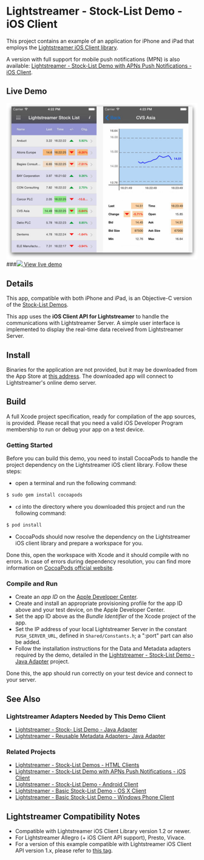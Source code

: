 # Lightstreamer - Stock-List Demo - iOS Client

<!-- START DESCRIPTION lightstreamer-example-stocklist-client-ios -->

This project contains an example of an application for iPhone and iPad that employs the [Lightstreamer iOS Client library](http://www.lightstreamer.com/docs/client_ios_api/index.html).

A version with full support for mobile push notifications (MPN) is also available: [Lightstreamer - Stock-List Demo with APNs Push Notifications - iOS Client](https://github.com/Weswit/Lightstreamer-example-MPNStockList-client-ios).

## Live Demo

[![screenshot](screenshot_newlarge.png)](https://itunes.apple.com/us/app/lightstreamer-stock-list/id930445387?mt=8)<br>
###[![](http://demos.lightstreamer.com/site/img/play.png) View live demo](https://itunes.apple.com/us/app/lightstreamer-stock-list/id930445387?mt=8)<br>

## Details

This app, compatible with both iPhone and iPad, is an Objective-C version of the [Stock-List Demos](https://github.com/Weswit/Lightstreamer-example-Stocklist-client-javascript).<br>

This app uses the <b>iOS Client API for Lightstreamer</b> to handle the communications with Lightstreamer Server. A simple user interface is implemented to display the real-time data received from Lightstreamer Server.<br>

## Install

Binaries for the application are not provided, but it may be downloaded from the App Store at [this address](https://itunes.apple.com/us/app/lightstreamer-stock-list/id930445387?mt=8). The downloaded app will connect to Lightstreamer's online demo server.

## Build

A full Xcode project specification, ready for compilation of the app sources, is provided. Please recall that you need a valid iOS Developer Program membership to run or debug your app on a test device.

### Getting Started

Before you can build this demo, you need to install CocoaPods to handle the project dependency on the Lightstreamer iOS client library. Follow these steps:

* open a terminal and run the following command:

```sh
$ sudo gem install cocoapods
```

* `cd` into the directory where you downloaded this project and run the following command:

```sh
$ pod install
```

* CocoaPods should now resolve the dependency on the Lightstreamer iOS client library and prepare a workspace for you.

Done this, open the workspace with Xcode and it should compile with no errors. In case of errors during dependency resolution, you can find more information on [CocoaPods official website](https://cocoapods.org).

### Compile and Run

* Create an *app ID* on the [Apple Developer Center](https://developer.apple.com/membercenter/index.action).
* Create and install an appropriate provisioning profile for the app ID above and your test device, on the Apple Developer Center.
* Set the app ID above as the *Bundle Identifier* of the Xcode project of the app.
* Set the IP address of your local Lightstreamer Server in the constant `PUSH_SERVER_URL`, defined in `Shared/Constants.h`; a ":port" part can also be added.
* Follow the installation instructions for the Data and Metadata adapters required by the demo, detailed in the [Lightstreamer - Stock-List Demo - Java Adapter](https://github.com/Weswit/Lightstreamer-example-StockList-adapter-java) project.

Done this, the app should run correctly on your test device and connect to your server.

## See Also

### Lightstreamer Adapters Needed by This Demo Client

* [Lightstreamer - Stock- List Demo - Java Adapter](https://github.com/Weswit/Lightstreamer-example-Stocklist-adapter-java)
* [Lightstreamer - Reusable Metadata Adapters- Java Adapter](https://github.com/Weswit/Lightstreamer-example-ReusableMetadata-adapter-java)

### Related Projects

* [Lightstreamer - Stock-List Demos - HTML Clients](https://github.com/Weswit/Lightstreamer-example-Stocklist-client-javascript)
* [Lightstreamer - Stock-List Demo with APNs Push Notifications - iOS Client](https://github.com/Weswit/Lightstreamer-example-MPNStockList-client-ios)
* [Lightstreamer - Stock-List Demo - Android Client](https://github.com/Weswit/Lightstreamer-example-AdvStockList-client-android)
* [Lightstreamer - Basic Stock-List Demo - OS X Client](https://github.com/Weswit/Lightstreamer-example-StockList-client-osx)
* [Lightstreamer - Basic Stock-List Demo - Windows Phone Client](https://github.com/Weswit/Lightstreamer-example-StockList-client-winphone)

## Lightstreamer Compatibility Notes

* Compatible with Lightstreamer iOS Client Library version 1.2 or newer.
* For Lightstreamer Allegro (+ iOS Client API support), Presto, Vivace.
* For a version of this example compatible with Lightstreamer iOS Client API version 1.x, please refer to [this tag](https://github.com/Weswit/Lightstreamer-example-StockList-client-ios/tree/latest-for-client-1.x).
